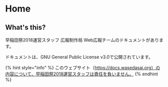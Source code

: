 # Home

## What's this?

早稲田祭2018運営スタッフ 広報制作局 Web広報チームのドキュメントがあります。 

ドキュメントは、GNU General Public License v3.0で公開されています。

{% hint style="info" %}
このウェブサイト（https://docs.wasedasai.org）の内容について、早稲田祭2018運営スタッフは責任を負いません。
{% endhint %}



